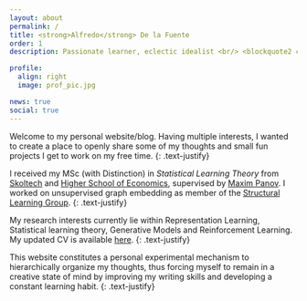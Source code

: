 ```yaml
---
layout: about
permalink: /
title: <strong>Alfredo</strong> De la Fuente
order: 1
description: Passionate learner, eclectic idealist <br/> <blockquote2 class="warning" id="mymotto" title="Motto"><h5> 'Nothing is built on stone, all is built on sand; but we must build as if the sand were stone.' <br/> – Jorge Luis Borges</h5></blockquote2> 

profile:
  align: right
  image: prof_pic.jpg

news: true
social: true
---
```


Welcome to my personal website/blog. Having multiple interests, I wanted to create a place to openly share some of my thoughts and small fun projects I get to work on my free time. 
{: .text-justify}

I received my MSc (with Distinction) in *Statistical Learning Theory* from [Skoltech](https://www.skoltech.ru/en/education/msc-programs/ds/slt/) and [Higher School of Economics](https://www.hse.ru/en/ma/sltheory/), supervised by [Maxim Panov](https://scholar.google.ru/citations?user=BqDhGJQAAAAJ&hl=en&oi=ao). I worked on unsupervised graph embedding as member of the [Structural Learning Group](http://strlearn.ru/).
{: .text-justify}

My research interests currently lie within Representation Learning, Statistical learning theory, Generative Models and Reinforcement Learning. My updated CV is available [here](https://drive.google.com/file/d/1IHbSs6S5tZ2wG65jmnWlmUF-aCnXPC2V/view?usp=sharing).
{: .text-justify}

This website constitutes a personal experimental mechanism to hierarchically organize my thoughts, thus forcing myself to remain in a creative state of mind by improving my writing skills and developing a constant learning habit. 
{: .text-justify}
